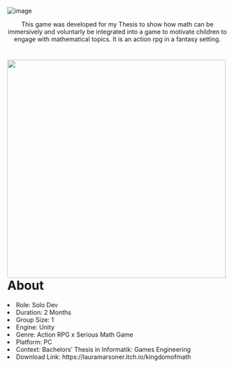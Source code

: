 
![image](https://user-images.githubusercontent.com/104200268/227314831-742e8f9e-8c0d-4339-8d30-1f48b045204b.png)
<p align="center">This game was developed for my Thesis to show how math can be immersively and voluntarly be integrated into a game to motivate children to engage with mathematical topics. It is an action rpg in a fantasy setting. </p>
<div>
<img align="left" width="500" height="auto" src="https://user-images.githubusercontent.com/104200268/227256803-92b0ec28-cf02-42f3-a0a7-31b2b6e70073.png">
<h1>About</h1>
<li>Role: Solo Dev</li>
<li>Duration: 2 Months</li>
<li>Group Size: 1</li>
<li>Engine: Unity</li>
<li>Genre: Action RPG x Serious Math Game</li>
<li>Platform: PC</li>
<li>Context: Bachelors’ Thesis in Informatik: Games Engineering</li>
<li>Download Link: https://lauramarsoner.itch.io/kingdomofmath</li>
</div>
